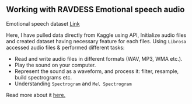 ## Working with RAVDESS Emotional speech audio
Emotional speech dataset [Link](https://www.kaggle.com/datasets/uwrfkaggler/ravdess-emotional-speech-audio)

Here, I have pulled data directly from Kaggle using API, Initialize audio files and created dataset having necessary feature for each files. Using `Librosa` accessed audio files & performed different tasks:

* Read and write audio files in different formats (WAV, MP3, WMA etc.).
* Play the sound on your computer.
* Represent the sound as a waveform, and process it: filter, resample, build spectrograms etc.
* Understanding `Spectrogram` and `Mel Spectrogram`

Read more about it [here.](https://www.it-jim.com/blog/audio-processing-basics-in-python/)

